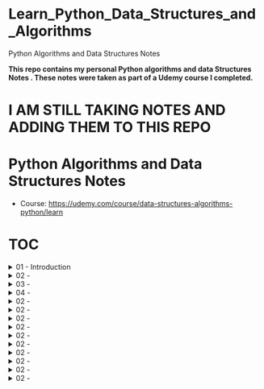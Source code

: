 # Learn_Python_Data_Structures_and_Algorithms
Python Algorithms and Data Structures Notes 

**This repo contains my personal Python algorithms and data Structures Notes . These notes were taken as part of a Udemy course I completed.**

# I AM STILL TAKING NOTES AND ADDING THEM TO THIS REPO

# Python Algorithms and Data Structures Notes 
* Course: https://udemy.com/course/data-structures-algorithms-python/learn

# TOC
<details>
  <summary>01 - Introduction</summary>
      <a href="#">Part 1</a>
      <ol>
          <li><a href="#">description</a></li>
      </ol>
</details>

<details>
  <summary>02 - </summary>
      <a href="#">Part 1</a>
      <ol>
          <li><a href="#">description</a></li>
      </ol>
</details>

<details>
  <summary>03 - </summary>
      <a href="#">Part 1</a>
      <ol>
          <li><a href="#">description</a></li>
      </ol>
</details>

<details>
  <summary>04 - </summary>
      <a href="#">Part 1</a>
      <ol>
          <li><a href="#">description</a></li>
      </ol>
</details>

<details>
  <summary>02 - </summary>
      <a href="#">Part 1</a>
      <ol>
          <li><a href="#">description</a></li>
      </ol>
</details>

<details>
  <summary>02 - </summary>
      <a href="#">Part 1</a>
      <ol>
          <li><a href="#">description</a></li>
      </ol>
</details>

<details>
  <summary>02 - </summary>
      <a href="#">Part 1</a>
      <ol>
          <li><a href="#">description</a></li>
      </ol>
</details>

<details>
  <summary>02 - </summary>
      <a href="#">Part 1</a>
      <ol>
          <li><a href="#">description</a></li>
      </ol>
</details>

<details>
  <summary>02 - </summary>
      <a href="#">Part 1</a>
      <ol>
          <li><a href="#">description</a></li>
      </ol>
</details>

<details>
  <summary>02 - </summary>
      <a href="#">Part 1</a>
      <ol>
          <li><a href="#">description</a></li>
      </ol>
</details>

<details>
  <summary>02 - </summary>
      <a href="#">Part 1</a>
      <ol>
          <li><a href="#">description</a></li>
      </ol>
</details>

<details>
  <summary>02 - </summary>
      <a href="#">Part 1</a>
      <ol>
          <li><a href="#">description</a></li>
      </ol>
</details>

<details>
  <summary>02 - </summary>
      <a href="#">Part 1</a>
      <ol>
          <li><a href="#">description</a></li>
      </ol>
</details>

<details>
  <summary>02 - </summary>
      <a href="#">Part 1</a>
      <ol>
          <li><a href="#">description</a></li>
      </ol>
</details>

<!---
<details>
  <summary>TITLE</summary>
      <a href="#">desc</a>
</details>

<ol>
  <li><a href="#">desc</a></li>
</ol>

<details>
  <summary>03 - Title</summary>
      <a href="#">Part 1</a>
      <ol>
          <li><a href="#">desc</a></li>
      </ol>
</details>
--->
